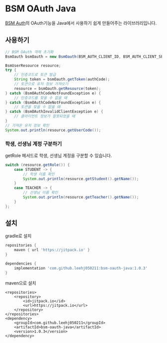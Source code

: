 # BSM OAuth Java
[BSM Auth](https://github.com/BSSM-BSM/BSM-Auth-Backend-V1)의 OAuth기능을 Java에서 사용하기 쉽게 만들어주는 라이브러리입니다.

## 사용하기
```java
// BSM OAuth 객체 초기화
BsmOauth bsmOauth = new BsmOauth(BSM_AUTH_CLIENT_ID, BSM_AUTH_CLIENT_SECRET);
```
```java
BsmUserResource resource;
try {
    // 인증코드로 토큰 발급
    String token = bsmOauth.getToken(authCode);
    // 토큰으로 유저 정보 가져오기
    resource = bsmOauth.getResource(token);
} catch (BsmOAuthCodeNotFoundException e) {
    // 인증코드를 찾을 수 없을 때
} catch (BsmOAuthCodeNotFoundException e) {
    // 토큰을 찾을 수 없을 때
} catch (BsmOAuthInvalidClientException e) {
    // 클라이언트 정보가 잘못되었을 때
}
// 가져온 유저 정보 확인
System.out.println(resource.getUserCode());
```
### 학생, 선생님 계정 구분하기
getRole 메서드로 학생, 선생님 계정을 구분할 수 있습니다. 
```java
switch (resource.getRole()) {
    case STUDENT -> {
        // 학생 이름 확인
        System.out.println(resource.getStudent().getName());
    }
    case TEACHER -> {
        // 선생님 이름 확인
        System.out.println(resource.getTeacher().getName());
    }
};
```



## 설치
gradle로 설치
```gradle
repositories {
    maven { url 'https://jitpack.io' }
}

dependencies {
    implementation 'com.github.leehj050211:bsm-oauth-java:1.0.3'
}
```
maven으로 설치
```maven
<repositories>
    <repository>
        <id>jitpack.io</id>
        <url>https://jitpack.io</url>
    </repository>
</repositories>
<dependency>
    <groupId>com.github.leehj050211</groupId>
    <artifactId>bsm-oauth-java</artifactId>
    <version>1.0.3</version>
</dependency>
```
